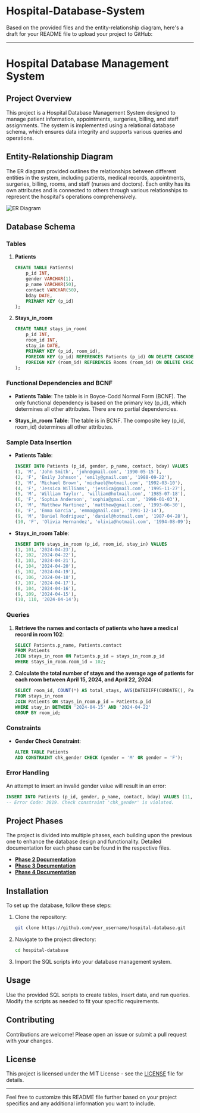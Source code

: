 # Hospital-Database-System

Based on the provided files and the entity-relationship diagram, here's a draft for your README file to upload your project to GitHub:

---

# Hospital Database Management System

## Project Overview

This project is a Hospital Database Management System designed to manage patient information, appointments, surgeries, billing, and staff assignments. The system is implemented using a relational database schema, which ensures data integrity and supports various queries and operations.

## Entity-Relationship Diagram

The ER diagram provided outlines the relationships between different entities in the system, including patients, medical records, appointments, surgeries, billing, rooms, and staff (nurses and doctors). Each entity has its own attributes and is connected to others through various relationships to represent the hospital's operations comprehensively.

![ER Diagram](path_to_ER_model.png)

## Database Schema

### Tables

1. **Patients**
    ```sql
    CREATE TABLE Patients(
        p_id INT,
        gender VARCHAR(1),
        p_name VARCHAR(50),
        contact VARCHAR(50),
        bday DATE,
        PRIMARY KEY (p_id)
    );
    ```

2. **Stays_in_room**
    ```sql
    CREATE TABLE stays_in_room(
        p_id INT,
        room_id INT,
        stay_in DATE,
        PRIMARY KEY (p_id, room_id),
        FOREIGN KEY (p_id) REFERENCES Patients (p_id) ON DELETE CASCADE,
        FOREIGN KEY (room_id) REFERENCES Rooms (room_id) ON DELETE CASCADE
    );
    ```

### Functional Dependencies and BCNF

- **Patients Table**: The table is in Boyce-Codd Normal Form (BCNF). The only functional dependency is based on the primary key (p_id), which determines all other attributes. There are no partial dependencies.
  
- **Stays_in_room Table**: The table is in BCNF. The composite key (p_id, room_id) determines all other attributes.

### Sample Data Insertion

- **Patients Table**:
    ```sql
    INSERT INTO Patients (p_id, gender, p_name, contact, bday) VALUES
    (1, 'M', 'John Smith', 'john@gmail.com', '1990-05-15'),
    (2, 'F', 'Emily Johnson', 'emily@gmail.com', '1988-09-22'),
    (3, 'M', 'Michael Brown', 'michael@hotmail.com', '1992-03-10'),
    (4, 'F', 'Jessica Williams', 'jessica@gmail.com', '1995-11-27'),
    (5, 'M', 'William Taylor', 'william@hotmail.com', '1985-07-18'),
    (6, 'F', 'Sophia Anderson', 'sophia@gmail.com', '1998-01-03'),
    (7, 'M', 'Matthew Martinez', 'matthew@gmail.com', '1993-06-30'),
    (8, 'F', 'Emma Garcia', 'emma@gmail.com', '1991-12-14'),
    (9, 'M', 'Daniel Rodriguez', 'daniel@hotmail.com', '1987-04-28'),
    (10, 'F', 'Olivia Hernandez', 'olivia@hotmail.com', '1994-08-09');
    ```

- **Stays_in_room Table**:
    ```sql
    INSERT INTO stays_in_room (p_id, room_id, stay_in) VALUES
    (1, 101, '2024-04-23'),
    (2, 102, '2024-04-22'),
    (3, 103, '2024-04-21'),
    (4, 104, '2024-04-20'),
    (5, 102, '2024-04-19'),
    (6, 106, '2024-04-18'),
    (7, 107, '2024-04-17'),
    (8, 104, '2024-04-16'),
    (9, 109, '2024-04-15'),
    (10, 110, '2024-04-14');
    ```

### Queries

1. **Retrieve the names and contacts of patients who have a medical record in room 102**:
    ```sql
    SELECT Patients.p_name, Patients.contact 
    FROM Patients
    JOIN stays_in_room ON Patients.p_id = stays_in_room.p_id
    WHERE stays_in_room.room_id = 102;
    ```

2. **Calculate the total number of stays and the average age of patients for each room between April 15, 2024, and April 22, 2024**:
    ```sql
    SELECT room_id, COUNT(*) AS total_stays, AVG(DATEDIFF(CURDATE(), Patients.bday)/365) AS avg_age
    FROM stays_in_room
    JOIN Patients ON stays_in_room.p_id = Patients.p_id
    WHERE stay_in BETWEEN '2024-04-15' AND '2024-04-22'
    GROUP BY room_id;
    ```

### Constraints

- **Gender Check Constraint**:
    ```sql
    ALTER TABLE Patients
    ADD CONSTRAINT chk_gender CHECK (gender = 'M' OR gender = 'F');
    ```

### Error Handling

An attempt to insert an invalid gender value will result in an error:
```sql
INSERT INTO Patients (p_id, gender, p_name, contact, bday) VALUES (11, 'X', 'Alex', 'alex@example.com', '1990-01-01');
-- Error Code: 3819. Check constraint 'chk_gender' is violated.
```

## Project Phases

The project is divided into multiple phases, each building upon the previous one to enhance the database design and functionality. Detailed documentation for each phase can be found in the respective files.

- **[Phase 2 Documentation](path_to_phase_2.pdf)**
- **[Phase 3 Documentation](path_to_phase_3.zip)**
- **[Phase 4 Documentation](path_to_phase_4.zip)**

## Installation

To set up the database, follow these steps:

1. Clone the repository:
    ```bash
    git clone https://github.com/your_username/hospital-database.git
    ```

2. Navigate to the project directory:
    ```bash
    cd hospital-database
    ```

3. Import the SQL scripts into your database management system.

## Usage

Use the provided SQL scripts to create tables, insert data, and run queries. Modify the scripts as needed to fit your specific requirements.

## Contributing

Contributions are welcome! Please open an issue or submit a pull request with your changes.

## License

This project is licensed under the MIT License - see the [LICENSE](LICENSE) file for details.

---

Feel free to customize this README file further based on your project specifics and any additional information you want to include.
